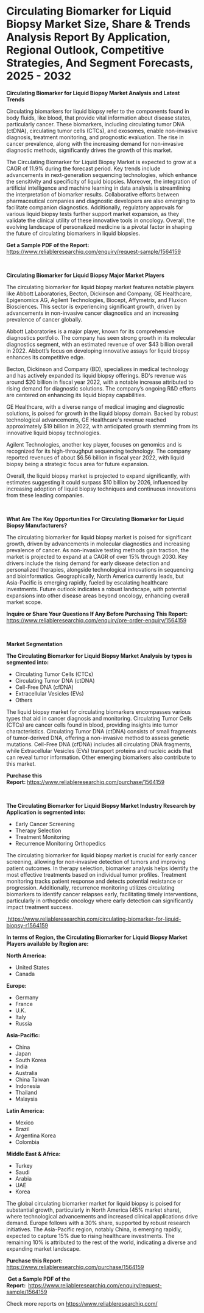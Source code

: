 <p><h1>Circulating Biomarker for Liquid Biopsy Market Size, Share & Trends Analysis Report By Application, Regional Outlook, Competitive Strategies, And Segment Forecasts, 2025 - 2032</h1></p><p><strong>Circulating Biomarker for Liquid Biopsy Market Analysis and Latest Trends</strong></p>
<p><p>Circulating biomarkers for liquid biopsy refer to the components found in body fluids, like blood, that provide vital information about disease states, particularly cancer. These biomarkers, including circulating tumor DNA (ctDNA), circulating tumor cells (CTCs), and exosomes, enable non-invasive diagnosis, treatment monitoring, and prognostic evaluation. The rise in cancer prevalence, along with the increasing demand for non-invasive diagnostic methods, significantly drives the growth of this market.</p><p>The Circulating Biomarker for Liquid Biopsy Market is expected to grow at a CAGR of 11.9% during the forecast period. Key trends include advancements in next-generation sequencing technologies, which enhance the sensitivity and specificity of liquid biopsies. Moreover, the integration of artificial intelligence and machine learning in data analysis is streamlining the interpretation of biomarker results. Collaborative efforts between pharmaceutical companies and diagnostic developers are also emerging to facilitate companion diagnostics. Additionally, regulatory approvals for various liquid biopsy tests further support market expansion, as they validate the clinical utility of these innovative tools in oncology. Overall, the evolving landscape of personalized medicine is a pivotal factor in shaping the future of circulating biomarkers in liquid biopsies.</p></p>
<p><strong>Get a Sample PDF of the Report:&nbsp;</strong> <a href="https://www.reliableresearchiq.com/enquiry/request-sample/1564159?utm_campaign=2789&utm_medium=2&utm_source=Github&utm_content=ia&utm_term=03032025&utm_id=circulating-biomarker-for-liquid-biopsy">https://www.reliableresearchiq.com/enquiry/request-sample/1564159</a></p>
<p>&nbsp;</p>
<p><strong>Circulating Biomarker for Liquid Biopsy Major Market Players</strong></p>
<p><p>The circulating biomarker for liquid biopsy market features notable players like Abbott Laboratories, Becton, Dickinson and Company, GE Healthcare, Epigenomics AG, Agilent Technologies, Biocept, Affymetrix, and Fluxion Biosciences. This sector is experiencing significant growth, driven by advancements in non-invasive cancer diagnostics and an increasing prevalence of cancer globally.</p><p>Abbott Laboratories is a major player, known for its comprehensive diagnostics portfolio. The company has seen strong growth in its molecular diagnostics segment, with an estimated revenue of over $43 billion overall in 2022. Abbott’s focus on developing innovative assays for liquid biopsy enhances its competitive edge.</p><p>Becton, Dickinson and Company (BD), specializes in medical technology and has actively expanded its liquid biopsy offerings. BD's revenue was around $20 billion in fiscal year 2022, with a notable increase attributed to rising demand for diagnostic solutions. The company’s ongoing R&D efforts are centered on enhancing its liquid biopsy capabilities.</p><p>GE Healthcare, with a diverse range of medical imaging and diagnostic solutions, is poised for growth in the liquid biopsy domain. Backed by robust technological advancements, GE Healthcare's revenue reached approximately $19 billion in 2022, with anticipated growth stemming from its innovative liquid biopsy technologies.</p><p>Agilent Technologies, another key player, focuses on genomics and is recognized for its high-throughput sequencing technology. The company reported revenues of about $6.56 billion in fiscal year 2022, with liquid biopsy being a strategic focus area for future expansion.</p><p>Overall, the liquid biopsy market is projected to expand significantly, with estimates suggesting it could surpass $10 billion by 2026, influenced by increasing adoption of liquid biopsy techniques and continuous innovations from these leading companies.</p></p>
<p>&nbsp;</p>
<p><strong>What Are The Key Opportunities For Circulating Biomarker for Liquid Biopsy Manufacturers?</strong></p>
<p><p>The circulating biomarker for liquid biopsy market is poised for significant growth, driven by advancements in molecular diagnostics and increasing prevalence of cancer. As non-invasive testing methods gain traction, the market is projected to expand at a CAGR of over 15% through 2030. Key drivers include the rising demand for early disease detection and personalized therapies, alongside technological innovations in sequencing and bioinformatics. Geographically, North America currently leads, but Asia-Pacific is emerging rapidly, fueled by escalating healthcare investments. Future outlook indicates a robust landscape, with potential expansions into other disease areas beyond oncology, enhancing overall market scope.</p></p>
<p><strong>Inquire or Share Your Questions If Any Before Purchasing This Report:</strong> <a href="https://www.reliableresearchiq.com/enquiry/pre-order-enquiry/1564159?utm_campaign=2789&utm_medium=2&utm_source=Github&utm_content=ia&utm_term=03032025&utm_id=circulating-biomarker-for-liquid-biopsy">https://www.reliableresearchiq.com/enquiry/pre-order-enquiry/1564159</a></p>
<p>&nbsp;</p>
<p><strong>Market Segmentation</strong></p>
<p><strong>The Circulating Biomarker for Liquid Biopsy Market Analysis by types is segmented into:</strong></p>
<p><ul><li>Circulating Tumor Cells (CTCs)</li><li>Circulating Tumor DNA (ctDNA)</li><li>Cell-Free DNA (cfDNA)</li><li>Extracellular Vesicles (EVs)</li><li>Others</li></ul></p>
<p><p>The liquid biopsy market for circulating biomarkers encompasses various types that aid in cancer diagnosis and monitoring. Circulating Tumor Cells (CTCs) are cancer cells found in blood, providing insights into tumor characteristics. Circulating Tumor DNA (ctDNA) consists of small fragments of tumor-derived DNA, offering a non-invasive method to assess genetic mutations. Cell-Free DNA (cfDNA) includes all circulating DNA fragments, while Extracellular Vesicles (EVs) transport proteins and nucleic acids that can reveal tumor information. Other emerging biomarkers also contribute to this market.</p></p>
<p><strong>Purchase this Report:&nbsp;</strong><a href="https://www.reliableresearchiq.com/purchase/1564159?utm_campaign=2789&utm_medium=2&utm_source=Github&utm_content=ia&utm_term=03032025&utm_id=circulating-biomarker-for-liquid-biopsy">https://www.reliableresearchiq.com/purchase/1564159</a></p>
<p>&nbsp;</p>
<p><strong>The Circulating Biomarker for Liquid Biopsy Market Industry Research by Application is segmented into:</strong></p>
<p><ul><li>Early Cancer Screening</li><li>Therapy Selection</li><li>Treatment Monitoring</li><li>Recurrence Monitoring Orthopedics</li></ul></p>
<p><p>The circulating biomarker for liquid biopsy market is crucial for early cancer screening, allowing for non-invasive detection of tumors and improving patient outcomes. In therapy selection, biomarker analysis helps identify the most effective treatments based on individual tumor profiles. Treatment monitoring tracks patient response and detects potential resistance or progression. Additionally, recurrence monitoring utilizes circulating biomarkers to identify cancer relapses early, facilitating timely interventions, particularly in orthopedic oncology where early detection can significantly impact treatment success.</p></p>
<p><a href="https://www.reliableresearchiq.com/circulating-biomarker-for-liquid-biopsy-r1564159?utm_campaign=2789&utm_medium=2&utm_source=Github&utm_content=ia&utm_term=03032025&utm_id=circulating-biomarker-for-liquid-biopsy">&nbsp;https://www.reliableresearchiq.com/circulating-biomarker-for-liquid-biopsy-r1564159</a></p>
<p><strong>In terms of Region, the Circulating Biomarker for Liquid Biopsy Market Players available by Region are:</strong></p>
<p>
    <p> <strong> North America: </strong>
        <ul>
            <li>United States</li>
            <li>Canada</li>
        </ul>
        </p> 
    <p> <strong> Europe: </strong>
        <ul>
            <li>Germany</li>
            <li>France</li>
            <li>U.K.</li>
            <li>Italy</li>
            <li>Russia</li>
        </ul>
        </p> 
    <p> <strong> Asia-Pacific: </strong>
        <ul>
            <li>China</li>
            <li>Japan</li>
            <li>South Korea</li>
            <li>India</li>
            <li>Australia</li>
            <li>China Taiwan</li>
            <li>Indonesia</li>
            <li>Thailand</li>
            <li>Malaysia</li>
        </ul>
        </p> 
    <p> <strong> Latin America: </strong>
        <ul>
            <li>Mexico</li>
            <li>Brazil</li>
            <li>Argentina Korea</li>
            <li>Colombia</li>
        </ul>
        </p> 
    <p> <strong> Middle East & Africa: </strong>
        <ul>
            <li>Turkey</li>
            <li>Saudi</li>
            <li>Arabia</li>
            <li>UAE</li>
            <li>Korea</li>
        </ul>
    </p>
    </p>
<p><p>The global circulating biomarker market for liquid biopsy is poised for substantial growth, particularly in North America (45% market share), where technological advancements and increased clinical applications drive demand. Europe follows with a 30% share, supported by robust research initiatives. The Asia-Pacific region, notably China, is emerging rapidly, expected to capture 15% due to rising healthcare investments. The remaining 10% is attributed to the rest of the world, indicating a diverse and expanding market landscape.</p></p>
<p><strong>Purchase this Report: </strong><a href="https://www.reliableresearchiq.com/purchase/1564159?utm_campaign=2789&utm_medium=2&utm_source=Github&utm_content=ia&utm_term=03032025&utm_id=circulating-biomarker-for-liquid-biopsy">https://www.reliableresearchiq.com/purchase/1564159</a></p>
<p>&nbsp;<strong>Get a Sample PDF of the Report:&nbsp;&nbsp;</strong><a href="https://www.reliableresearchiq.com/enquiry/request-sample/1564159?utm_campaign=2789&utm_medium=2&utm_source=Github&utm_content=ia&utm_term=03032025&utm_id=circulating-biomarker-for-liquid-biopsy">https://www.reliableresearchiq.com/enquiry/request-sample/1564159</a></p>
<p><strong></strong></p>
<p>Check more reports on <a href="https://www.reliableresearchiq.com/?utm_campaign=2789&utm_medium=2&utm_source=Github&utm_content=ia&utm_term=03032025&utm_id=circulating-biomarker-for-liquid-biopsy">https://www.reliableresearchiq.com/</a></p>